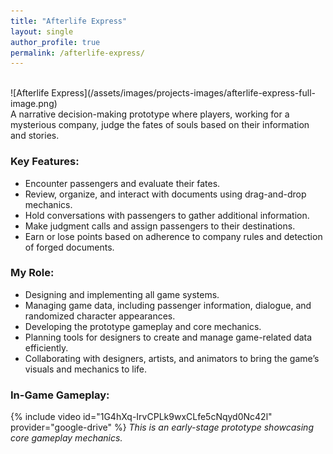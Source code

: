```yaml
---
title: "Afterlife Express"
layout: single
author_profile: true
permalink: /afterlife-express/
---
```

<br>
![Afterlife Express](/assets/images/projects-images/afterlife-express-full-image.png)
<br>
A narrative decision-making prototype where players, working for a mysterious company, judge the fates of souls based on their information and stories.

### Key Features:
- Encounter passengers and evaluate their fates.
- Review, organize, and interact with documents using drag-and-drop mechanics.
- Hold conversations with passengers to gather additional information.
- Make judgment calls and assign passengers to their destinations.
- Earn or lose points based on adherence to company rules and detection of forged documents.

### My Role:
- Designing and implementing all game systems.
- Managing game data, including passenger information, dialogue, and randomized character appearances.
- Developing the prototype gameplay and core mechanics.
- Planning tools for designers to create and manage game-related data efficiently.
- Collaborating with designers, artists, and animators to bring the game’s visuals and mechanics to life.

### In-Game Gameplay:
{% include video id="1G4hXq-IrvCPLk9wxCLfe5cNqyd0Nc42l" provider="google-drive" %}
*This is an early-stage prototype showcasing core gameplay mechanics.*